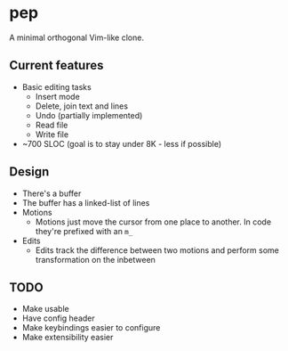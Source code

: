 # pep
A minimal orthogonal Vim-like clone.

## Current features
* Basic editing tasks
    * Insert mode
    * Delete, join text and lines
    * Undo (partially implemented)
    * Read file
    * Write file
* ~700 SLOC (goal is to stay under 8K - less if possible)

## Design
* There's a buffer
* The buffer has a linked-list of lines
* Motions
    * Motions just move the cursor from one place to another. In code they're prefixed with an `m_`
* Edits
    * Edits track the difference between two motions and perform some transformation on the inbetween

## TODO
* Make usable
* Have config header
* Make keybindings easier to configure
* Make extensibility easier
